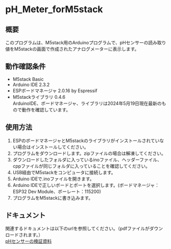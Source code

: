 # pH_Meter_forM5stack

## 概要
このプログラムは、M5stack用のArduinoプログラムで、pHセンサーの読み取り値をM5stackの画面で作成されたアナログメーターに表示します。

## 動作確認条件
- M5stack Basic
- Arduino IDE 2.3.2
- ESPボードマネージャ 2.0.16 by Espressif
- M5stackライブラリ 0.4.6<br>
ArduinoIDE、ボードマネージャ、ライブラリは2024年5月19日現在最新のもので動作を確認しています。

## 使用方法
1. ESPのボードマネージャとM5stackのライブラリがインストールされていない場合はインストールしてください。
2. プログラムをダウンロードします。zipファイルの場合は解凍してください。
3. ダウンロードしたフォルダに入っているinoファイル、ヘッダーファイル、cppファイルが同じフォルダに入っていることを確認してください。
4. USB経由でM5stackをコンピュータに接続します。
5. Arduino IDEで.inoファイルを開きます。
6. Arduino IDEで正しいボードとポートを選択します。(ボードマネージャ：ESP32 Dev Module、ボーレート：115200)
7. プログラムをM5stackに書き込みます。

## ドキュメント
関連するドキュメントは以下のurlを参照してください。（pdfファイルがダウンロードされます。）<br>
[pHセンサーの検証資料](http://b-and-b-lab.jp/web/wp-content/uploads/2021/11/pHSns_Doc.pdf)

